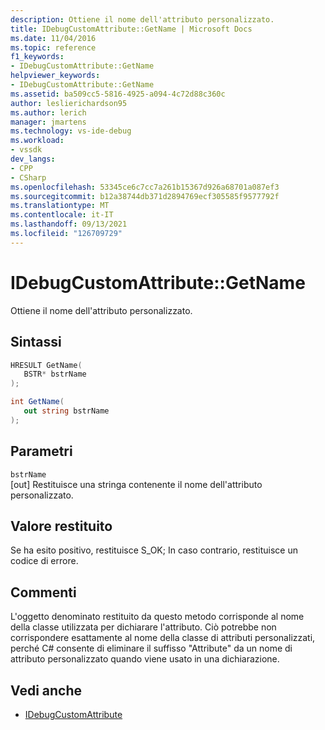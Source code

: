 ```yaml
---
description: Ottiene il nome dell'attributo personalizzato.
title: IDebugCustomAttribute::GetName | Microsoft Docs
ms.date: 11/04/2016
ms.topic: reference
f1_keywords:
- IDebugCustomAttribute::GetName
helpviewer_keywords:
- IDebugCustomAttribute::GetName
ms.assetid: ba509cc5-5816-4925-a094-4c72d88c360c
author: leslierichardson95
ms.author: lerich
manager: jmartens
ms.technology: vs-ide-debug
ms.workload:
- vssdk
dev_langs:
- CPP
- CSharp
ms.openlocfilehash: 53345ce6c7cc7a261b15367d926a68701a087ef3
ms.sourcegitcommit: b12a38744db371d2894769ecf305585f9577792f
ms.translationtype: MT
ms.contentlocale: it-IT
ms.lasthandoff: 09/13/2021
ms.locfileid: "126709729"
---
```

# <a name="idebugcustomattributegetname"></a>IDebugCustomAttribute::GetName
Ottiene il nome dell'attributo personalizzato.

## <a name="syntax"></a>Sintassi

```cpp
HRESULT GetName( 
   BSTR* bstrName
);
```

```csharp
int GetName(
   out string bstrName
);
```

## <a name="parameters"></a>Parametri
`bstrName`\
[out] Restituisce una stringa contenente il nome dell'attributo personalizzato.

## <a name="return-value"></a>Valore restituito
 Se ha esito positivo, restituisce S_OK; In caso contrario, restituisce un codice di errore.

## <a name="remarks"></a>Commenti
 L'oggetto denominato restituito da questo metodo corrisponde al nome della classe utilizzata per dichiarare l'attributo. Ciò potrebbe non corrispondere esattamente al nome della classe di attributi personalizzati, perché C# consente di eliminare il suffisso "Attribute" da un nome di attributo personalizzato quando viene usato in una dichiarazione.

## <a name="see-also"></a>Vedi anche
- [IDebugCustomAttribute](../../../extensibility/debugger/reference/idebugcustomattribute.md)
